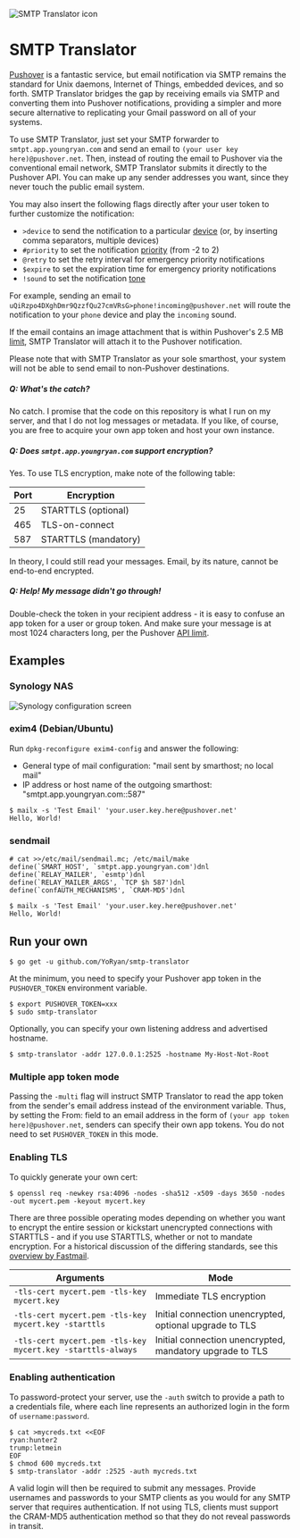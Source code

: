 ![SMTP Translator icon](https://raw.githubusercontent.com/wiki/YoRyan/smtp-translator/header_icon.png)

# SMTP Translator

[Pushover](https://pushover.net) is a fantastic service, but email notification
via SMTP remains the standard for Unix daemons, Internet of Things, embedded
devices, and so forth. SMTP Translator bridges the gap by receiving emails via
SMTP and converting them into Pushover notifications, providing a simpler and
more secure alternative to replicating your Gmail password on all of your
systems.

To use SMTP Translator, just set your SMTP forwarder to
`smtpt.app.youngryan.com` and send an email to `(your user key
here)@pushover.net`. Then, instead of routing the email to Pushover via the
conventional email network, SMTP Translator submits it directly to the Pushover
API. You can make up any sender addresses you want, since they never touch the
public email system.

You may also insert the following flags directly after your user token to
further customize the notification:

* `>device` to send the notification to a particular
  [device](https://pushover.net/api#identifiers) (or, by inserting comma
  separators, multiple devices)
* `#priority` to set the notification
  [priority](https://pushover.net/api#priority) (from -2 to 2)
* `@retry` to set the retry interval for emergency priority notifications
* `$expire` to set the expiration time for emergency priority notifications
* `!sound` to set the notification [tone](https://pushover.net/api#sounds)

For example, sending an email to
`uQiRzpo4DXghDmr9QzzfQu27cmVRsG>phone!incoming@pushover.net` will route the
notification to your `phone` device and play the `incoming` sound.

If the email contains an image attachment that is within Pushover's 2.5 MB
[limit](https://pushover.net/api#attachments), SMTP Translator will attach it
to the Pushover notification.

Please note that with SMTP Translator as your sole smarthost, your system will
not be able to send email to non-Pushover destinations.

##### Q: What's the catch?

No catch. I promise that the code on this repository is what I run on my
server, and that I do not log messages or metadata. If you like, of course, you
are free to acquire your own app token and host your own instance.

##### Q: Does `smtpt.app.youngryan.com` support encryption?

Yes. To use TLS encryption, make note of the following table:

| Port | Encryption |
| --- | --- |
| 25 | STARTTLS (optional) |
| 465 | TLS-on-connect |
| 587 | STARTTLS (mandatory) |

In theory, I could still read your messages. Email, by its nature, cannot be
end-to-end encrypted.

##### Q: Help! My message didn't go through!

Double-check the token in your recipient address - it is easy to confuse an app
token for a user or group token. And make sure your message is at most 1024
characters long, per the Pushover [API limit](https://pushover.net/api#limits).

## Examples

### Synology NAS

![Synology configuration screen](https://raw.githubusercontent.com/wiki/YoRyan/smtp-translator/synology_config.jpg)

### exim4 (Debian/Ubuntu)

Run `dpkg-reconfigure exim4-config` and answer the following:

- General type of mail configuration: "mail sent by smarthost; no local mail"
- IP address or host name of the outgoing smarthost: "smtpt.app.youngryan.com::587"

```
$ mailx -s 'Test Email' 'your.user.key.here@pushover.net'
Hello, World!
```

### sendmail

```
# cat >>/etc/mail/sendmail.mc; /etc/mail/make
define(`SMART_HOST', `smtpt.app.youngryan.com')dnl
define(`RELAY_MAILER', `esmtp')dnl
define(`RELAY_MAILER_ARGS', `TCP $h 587')dnl
define(`confAUTH_MECHANISMS', `CRAM-MD5')dnl
```

```
$ mailx -s 'Test Email' 'your.user.key.here@pushover.net'
Hello, World!
```

## Run your own

```
$ go get -u github.com/YoRyan/smtp-translator
```

At the minimum, you need to specify your Pushover app token in the
`PUSHOVER_TOKEN` environment variable.

```
$ export PUSHOVER_TOKEN=xxx
$ sudo smtp-translator
```

Optionally, you can specify your own listening address and advertised hostname.

```
$ smtp-translator -addr 127.0.0.1:2525 -hostname My-Host-Not-Root
```

### Multiple app token mode

Passing the `-multi` flag will instruct SMTP Translator to read the app token
from the sender's email address instead of the environment variable. Thus, by
setting the From: field to an email address in the form of `(your app token
here)@pushover.net`, senders can specify their own app tokens. You do not need
to set `PUSHOVER_TOKEN` in this mode.

### Enabling TLS

To quickly generate your own cert:

```
$ openssl req -newkey rsa:4096 -nodes -sha512 -x509 -days 3650 -nodes -out mycert.pem -keyout mycert.key
```

There are three possible operating modes depending on whether you want to
encrypt the entire session or kickstart unencrypted connections with STARTTLS -
and if you use STARTTLS, whether or not to mandate encryption. For a historical
discussion of the differing standards, see this [overview by
Fastmail](https://www.fastmail.com/help/technical/ssltlsstarttls.html).

| Arguments | Mode |
| --- | --- |
| `-tls-cert mycert.pem -tls-key mycert.key` | Immediate TLS encryption |
| `-tls-cert mycert.pem -tls-key mycert.key -starttls` | Initial connection unencrypted, optional upgrade to TLS |
| `-tls-cert mycert.pem -tls-key mycert.key -starttls-always` | Initial connection unencrypted, mandatory upgrade to TLS |

### Enabling authentication

To password-protect your server, use the `-auth` switch to provide a path to a
credentials file, where each line represents an authorized login in the form of
`username:password`.

```
$ cat >mycreds.txt <<EOF
ryan:hunter2
trump:letmein
EOF
$ chmod 600 mycreds.txt
$ smtp-translator -addr :2525 -auth mycreds.txt
```

A valid login will then be required to submit any messages. Provide usernames
and passwords to your SMTP clients as you would for any SMTP server that
requires authentication. If not using TLS, clients must support the CRAM-MD5
authentication method so that they do not reveal passwords in transit.
